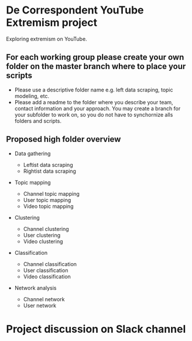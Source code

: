 # De Correspondent YouTube Extremism project
Exploring extremism on YouTube.

## For each working group please create your own folder on the master branch where to place your scripts
- Please use a descriptive folder name e.g. left data scraping, topic modeling, etc.
- Please add a readme to the folder where you describe your team, contact information and your approach. You may create a branch for your subfolder to work on, so you do not have to synchornize alls folders and scripts.

## Proposed high folder overview

- Data gathering
  - Leftist data scraping
  - Rightist data scraping
  
- Topic mapping
  - Channel topic mapping
  - User topic mapping
  - Video topic mapping
  
- Clustering
  - Channel clustering
  - User clustering
  - Video clustering
  
- Classification
  - Channel classification
  - User classification
  - Video classification
  
- Network analysis
  - Channel network
  - User network

# Project discussion on Slack channel
